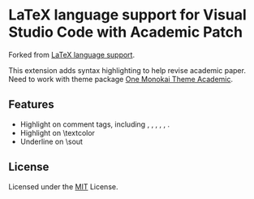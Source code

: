 # LaTeX language support for Visual Studio Code with Academic Patch

Forked from [LaTeX language support](https://github.com/ProAdd-ons/vscode-LaTeX-support).

This extension adds syntax highlighting to help revise academic paper.
Need to work with theme package [One Monokai Theme Academic](https://github.com/schoolknight/vscode-monokai-academic).

## Features
* Highlight on comment tags, including <TODO>, <IDEA>, <POLISH>, <ADD>, <REMOVE>, <REVISE>.
* Highlight on \textcolor
* Underline on \sout

## License

Licensed under the [MIT](LICENSE.md) License.
